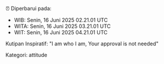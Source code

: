 ⏰ Diperbarui pada:
- WIB: Senin, 16 Juni 2025 02.21.01 UTC
- WITA: Senin, 16 Juni 2025 03.21.01 UTC
- WIT: Senin, 16 Juni 2025 04.21.01 UTC

Kutipan Inspiratif:
"I am who I am, Your approval is not needed"


Kategori: attitude


